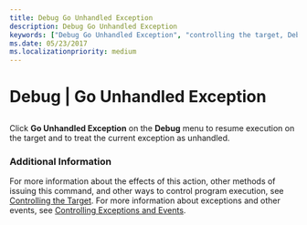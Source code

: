 ```yaml
---
title: Debug Go Unhandled Exception
description: Debug Go Unhandled Exception
keywords: ["Debug Go Unhandled Exception", "controlling the target, Debug Go Unhandled Exception", "exceptions, Debug Go Unhandled Exception"]
ms.date: 05/23/2017
ms.localizationpriority: medium
---
```


# Debug | Go Unhandled Exception


## <span id="ddk_debug_go_unhandled_exception_dbg"></span><span id="DDK_DEBUG_GO_UNHANDLED_EXCEPTION_DBG"></span>


Click **Go Unhandled Exception** on the **Debug** menu to resume execution on the target and to treat the current exception as unhandled.

### <span id="additional_information"></span><span id="ADDITIONAL_INFORMATION"></span>Additional Information

For more information about the effects of this action, other methods of issuing this command, and other ways to control program execution, see [Controlling the Target](controlling-the-target.md). For more information about exceptions and other events, see [Controlling Exceptions and Events](controlling-exceptions-and-events.md).

 

 





